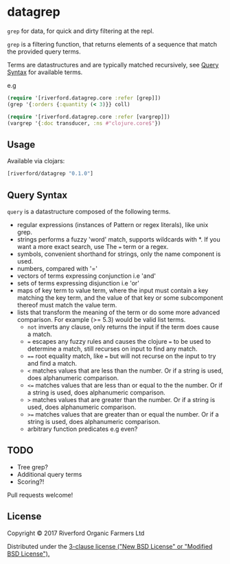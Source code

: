 # datagrep

`grep` for data, for quick and dirty filtering at the repl.

`grep` is a filtering function, that returns elements of a sequence that match the provided query terms.

Terms are datastructures and are typically matched recursively, see [Query Syntax](#query-syntax) for available terms.

e.g

```clojure
(require '[riverford.datagrep.core :refer [grep]])
(grep '{:orders {:quantity (< 3)}} coll)
```

```clojure
(require '[riverford.datagrep.core :refer [vargrep]])
(vargrep '{:doc transducer, :ns #"clojure.core$"})
```

## Usage

Available via clojars:

```clojure
[riverford/datagrep "0.1.0"]
```

## Query Syntax

`query` is a datastructure composed of the following terms.
 - regular expressions (instances of Pattern or regex literals), like unix grep.
 - strings performs a fuzzy 'word' match, supports wildcards with *. If you want a more exact search, use
   The `=` term or a regex.
 - symbols, convenient shorthand for strings, only the name component is used.
 - numbers, compared with '='
 - vectors of terms expressing conjunction i.e 'and'
 - sets of terms expressing disjunction i.e 'or'
 - maps of key term to value term, where the input must contain a key matching the key term, and the value of that key or some subcomponent thereof
   must match the value term.
 - lists that transform the meaning of the term or do some more advanced comparison.
  For example (>= 5.3) would be valid list terms.
   - `not` inverts any clause, only returns the input if the term does cause a match.
   - `=` escapes any fuzzy rules and causes the clojure `=` to be used to determine a match, still recurses on input to find any match.
   - `==` root equality match, like `=` but will not recurse on the input to try and find a match.
   - `<` matches values that are less than the number. Or if a string is used, does alphanumeric comparison.
   - `<=` matches values that are less than or equal to the the number. Or if a string is used, does alphanumeric comparison.
   - `>` matches values that are greater than the number. Or if a string is used, does alphanumeric comparison.
   - `>=` matches values that are greater than or equal the number. Or if a string is used, does alphanumeric comparison.
   - arbitrary function predicates e.g even?

## TODO

- Tree grep?
- Additional query terms
- Scoring?!

Pull requests welcome!

## License

Copyright © 2017 Riverford Organic Farmers Ltd

Distributed under the [3-clause license ("New BSD License" or "Modified BSD License").](http://github.com/riverford/datagrep/blob/master/LICENSE)